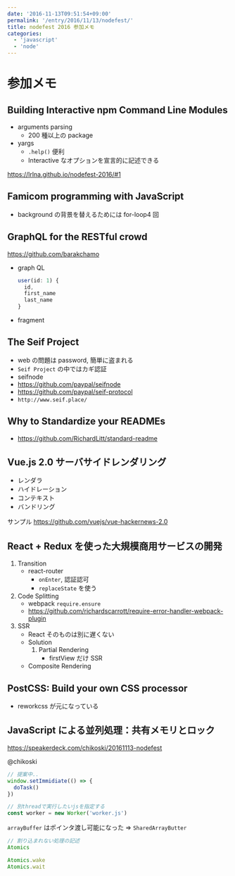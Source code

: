```yaml
---
date: '2016-11-13T09:51:54+09:00'
permalink: '/entry/2016/11/13/nodefest/'
title: nodefest 2016 参加メモ
categories:
  - 'javascript'
  - 'node'
---
```


# 参加メモ

## Building Interactive npm Command Line Modules

- arguments parsing
  - 200 種以上の package
- yargs
  - `.help()` 便利
  - Interactive なオプションを宣言的に記述できる

<https://lrlna.github.io/nodefest-2016/#1>

## Famicom programming with JavaScript

- background の背景を替えるためには for-loop4 回

## GraphQL for the RESTful crowd

<https://github.com/barakchamo>

- graph QL

  ```js
  user(id: 1) {
    id,
    first_name
    last_name
  }
  ```

- fragment

## The Seif Project

- web の問題は password, 簡単に盗まれる
- `Seif Project` の中ではカギ認証
- seifnode
- <https://github.com/paypal/seifnode>
- <https://github.com/paypal/seif-protocol>
- `http://www.seif.place/`

## Why to Standardize your READMEs

- <https://github.com/RichardLitt/standard-readme>

## Vue.js 2.0 サーバサイドレンダリング

- レンダラ
- ハイドレーション
- コンテキスト
- バンドリング

サンプル <https://github.com/vuejs/vue-hackernews-2.0>

## React + Redux を使った大規模商用サービスの開発

1. Transition
   - react-router
     - `onEnter`, 認証認可
     - `replaceState` を使う
1. Code Splitting
   - webpack `require.ensure`
   - <https://github.com/richardscarrott/require-error-handler-webpack-plugin>
1. SSR
   - React そのものは別に遅くない
   - Solution
     1. Partial Rendering
        - firstView だけ SSR
   - Composite Rendering

## PostCSS: Build your own CSS processor

- reworkcss が元になっている

## JavaScript による並列処理：共有メモリとロック

<https://speakerdeck.com/chikoski/20161113-nodefest>

@chikoski

```js
// 提案中..
window.setImmidiate(() => {
  doTask()
})
```

```js
// 別threadで実行したいjsを指定する
const worker = new Worker('worker.js')
```

`arrayBuffer` はポインタ渡し可能になった => `SharedArrayButter`

```js
// 割り込まれない処理の記述
Atomics
```

```js
Atomics.wake
Atomics.wait
```
